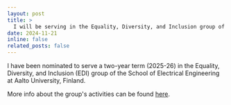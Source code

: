 ```yaml
---
layout: post
title: >
  I will be serving in the Equality, Diversity, and Inclusion group of my school
date: 2024-11-21
inline: false
related_posts: false
---
```


I have been nominated to serve a two-year term (2025-26) in the Equality,
Diversity, and Inclusion (EDI) group of the School of Electrical Engineering at
Aalto University, Finland.

More info about the group's activities can be found
[here](https://www.aalto.fi/en/equality-diversity-and-inclusion-at-the-school-of-electrical-engineering).
